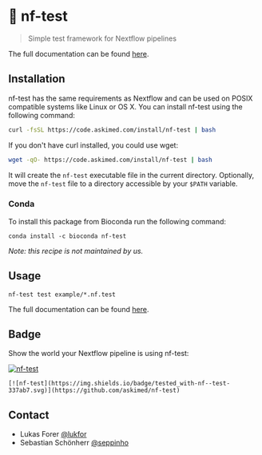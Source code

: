 # :rocket: nf-test

> Simple test framework for Nextflow pipelines

The full documentation can be found [here](https://code.askimed.com/nf-test).

## Installation

nf-test has the same requirements as Nextflow and can be used on POSIX compatible systems like Linux or OS X. You can install nf-test using the following command:

```bash
curl -fsSL https://code.askimed.com/install/nf-test | bash
```

If you don't have curl installed, you could use wget:

```bash
wget -qO- https://code.askimed.com/install/nf-test | bash
```

It will create the `nf-test` executable file in the current directory. Optionally, move the `nf-test` file to a directory accessible by your `$PATH` variable.

### Conda

To install this package from Bioconda run the following command:

```
conda install -c bioconda nf-test
```

*Note: this recipe is not maintained by us.*

## Usage

```
nf-test test example/*.nf.test
```

The full documentation can be found [here](https://code.askimed.com/nf-test).

## Badge

Show the world your Nextflow pipeline is using nf-test:

[![nf-test](https://img.shields.io/badge/tested_with-nf--test-337ab7.svg)](https://github.com/askimed/nf-test)

```
[![nf-test](https://img.shields.io/badge/tested_with-nf--test-337ab7.svg)](https://github.com/askimed/nf-test)
```

## Contact

- Lukas Forer [@lukfor](https://twitter.com/lukfor)
- Sebastian Schönherr [@seppinho](https://twitter.com/seppinho)
